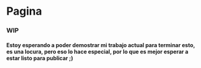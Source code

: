# Pagina
### WIP
#### Estoy esperando a poder demostrar mi trabajo actual para terminar esto, es una locura, pero eso lo hace especial, por lo que es mejor esperar a estar listo para publicar ;)

